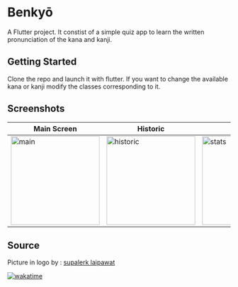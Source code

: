 # Benkyō

A Flutter project. It constist of a simple quiz app to learn the written pronunciation of the kana and kanji.

## Getting Started

Clone the repo and launch it with flutter. If you want to change the available kana or kanji modify the classes corresponding to it.  

## Screenshots

| Main Screen | Historic | Stats |
|---          |---       |---    |
| <img src="https://gist.githubusercontent.com/HellsCrimson/fd15c205dc4dd4f90c7993a76b7fb81f/raw/25055dfd4866fcfa4bafd1cff1f1d2b3f37699ea/main.png" alt="main" width="200"/> | <img src="https://gist.githubusercontent.com/HellsCrimson/fd15c205dc4dd4f90c7993a76b7fb81f/raw/25055dfd4866fcfa4bafd1cff1f1d2b3f37699ea/historic.png" alt="historic" width="200"/> | <img src="https://gist.githubusercontent.com/HellsCrimson/fd15c205dc4dd4f90c7993a76b7fb81f/raw/25055dfd4866fcfa4bafd1cff1f1d2b3f37699ea/stats.png" alt="stats" width="200"/> |

## Source

Picture in logo by : [supalerk laipawat](https://thenounproject.com/icon/japan-1869620/)

[![wakatime](https://wakatime.com/badge/user/a92685cf-14be-4aa7-8954-9a93fd4d889b/project/53c39219-d270-45e5-b204-0851ccf8969f.svg)](https://wakatime.com/badge/user/a92685cf-14be-4aa7-8954-9a93fd4d889b/project/53c39219-d270-45e5-b204-0851ccf8969f)